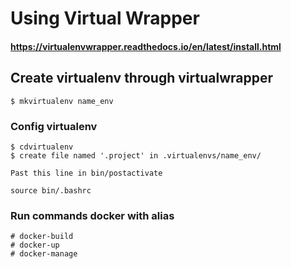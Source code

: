 # Using Virtual Wrapper 
 #### https://virtualenvwrapper.readthedocs.io/en/latest/install.html

## Create virtualenv through virtualwrapper
    $ mkvirtualenv name_env

### Config virtualenv
    $ cdvirtualenv
    $ create file named '.project' in .virtualenvs/name_env/
    
    Past this line in bin/postactivate

    source bin/.bashrc

### Run commands docker with alias
    # docker-build
    # docker-up 
    # docker-manage
